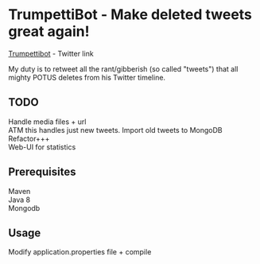 # TrumpettiBot - Make deleted tweets great again!
[Trumpettibot](https://twitter.com/Trumpettibot) - Twitter link

My duty is to retweet all the rant/gibberish (so called "tweets") that all mighty POTUS deletes from his Twitter timeline.

## TODO

Handle media files + url   
ATM this handles just new tweets. Import old tweets to MongoDB   
Refactor+++   
Web-UI for statistics

## Prerequisites

Maven   
Java 8    
Mongodb

## Usage

Modify application.properties file + compile
